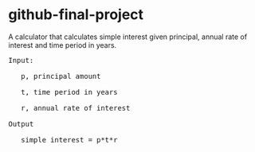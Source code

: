 # github-final-project
A calculator that calculates simple interest given principal, annual rate of interest and time period in years.<br />
<pre>
Input:<br />
   p, principal amount<br />
   t, time period in years<br />
   r, annual rate of interest<br />
Output<br />
   simple interest = p*t*r<br />
</pre>

